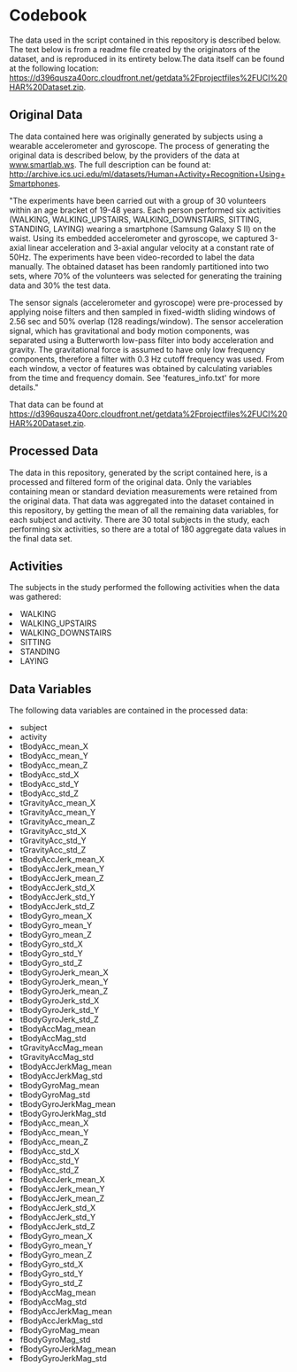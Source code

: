 
Codebook
==================================================================

The data used in the script contained in this repository is described below. The text below is from a readme file created by the originators of the dataset, and is reproduced in its entirety below.The data itself can be found at the following location: https://d396qusza40orc.cloudfront.net/getdata%2Fprojectfiles%2FUCI%20HAR%20Dataset.zip.

Original Data
-------------
The data contained here was originally generated by subjects using a wearable accelerometer and gyroscope. The process of generating the original data is described below, by the providers of the data at www.smartlab.ws. The full description can be found at: http://archive.ics.uci.edu/ml/datasets/Human+Activity+Recognition+Using+Smartphones. 

"The experiments have been carried out with a group of 30 volunteers within an age bracket of 19-48 years. Each person performed six activities (WALKING, WALKING_UPSTAIRS, WALKING_DOWNSTAIRS, SITTING, STANDING, LAYING) wearing a smartphone (Samsung Galaxy S II) on the waist. Using its embedded accelerometer and gyroscope, we captured 3-axial linear acceleration and 3-axial angular velocity at a constant rate of 50Hz. The experiments have been video-recorded to label the data manually. The obtained dataset has been randomly partitioned into two sets, where 70% of the volunteers was selected for generating the training data and 30% the test data. 

The sensor signals (accelerometer and gyroscope) were pre-processed by applying noise filters and then sampled in fixed-width sliding windows of 2.56 sec and 50% overlap (128 readings/window). The sensor acceleration signal, which has gravitational and body motion components, was separated using a Butterworth low-pass filter into body acceleration and gravity. The gravitational force is assumed to have only low frequency components, therefore a filter with 0.3 Hz cutoff frequency was used. From each window, a vector of features was obtained by calculating variables from the time and frequency domain. See 'features_info.txt' for more details." 

That data can be found at https://d396qusza40orc.cloudfront.net/getdata%2Fprojectfiles%2FUCI%20HAR%20Dataset.zip.

Processed Data
---------------
The data in this repository, generated by the script contained here, is a processed and filtered form of the original data. Only the variables containing mean or standard deviation measurements were retained from the original data. That data was aggregated into the dataset contained in this repository, by getting the mean of all the remaining data variables, for each subject and activity. There are 30 total subjects in the study, each performing six activities, so there are a total of 180 aggregate data values in the final data set.

Activities
---------------
The subjects in the study performed the following activities when the data was gathered:
  <li>WALKING</li>
	<li>WALKING_UPSTAIRS</li>
	<li>WALKING_DOWNSTAIRS</li>
	<li>SITTING</li>
	<li>STANDING</li>
	<li>LAYING</li>

Data Variables
--------------
The following data variables are contained in the processed data:
<li>subject</li>
<li>activity</li>
<li>tBodyAcc_mean_X</li>
	<li>tBodyAcc_mean_Y</li>
        <li>tBodyAcc_mean_Z</li>
        <li>tBodyAcc_std_X</li>
        <li>tBodyAcc_std_Y</li>
	<li>tBodyAcc_std_Z</li>
	<li>tGravityAcc_mean_X</li>
        <li>tGravityAcc_mean_Y</li>
        <li>tGravityAcc_mean_Z</li>
        <li>tGravityAcc_std_X</li>
	<li>tGravityAcc_std_Y</li>
	<li>tGravityAcc_std_Z</li>
        <li>tBodyAccJerk_mean_X</li>
        <li>tBodyAccJerk_mean_Y</li>
        <li>tBodyAccJerk_mean_Z</li>
	<li>tBodyAccJerk_std_X</li>
	<li>tBodyAccJerk_std_Y</li>
        <li>tBodyAccJerk_std_Z</li>
        <li>tBodyGyro_mean_X</li>
        <li>tBodyGyro_mean_Y</li>
	<li>tBodyGyro_mean_Z</li>
	<li>tBodyGyro_std_X</li>
        <li>tBodyGyro_std_Y</li>
        <li>tBodyGyro_std_Z</li>
        <li>tBodyGyroJerk_mean_X</li>
	<li>tBodyGyroJerk_mean_Y</li>
	<li>tBodyGyroJerk_mean_Z</li>
        <li>tBodyGyroJerk_std_X</li>
        <li>tBodyGyroJerk_std_Y</li>
        <li>tBodyGyroJerk_std_Z</li>
	<li>tBodyAccMag_mean</li>
	<li>tBodyAccMag_std</li>
        <li>tGravityAccMag_mean</li>
        <li>tGravityAccMag_std</li>
        <li>tBodyAccJerkMag_mean</li>
	<li>tBodyAccJerkMag_std</li>
	<li>tBodyGyroMag_mean</li>
        <li>tBodyGyroMag_std</li>
        <li>tBodyGyroJerkMag_mean</li>
        <li>tBodyGyroJerkMag_std</li>
	<li>fBodyAcc_mean_X</li>
	<li>fBodyAcc_mean_Y</li>
        <li>fBodyAcc_mean_Z</li>
        <li>fBodyAcc_std_X</li>
        <li>fBodyAcc_std_Y</li>
	<li>fBodyAcc_std_Z</li>
	<li>fBodyAccJerk_mean_X</li>
        <li>fBodyAccJerk_mean_Y</li>
        <li>fBodyAccJerk_mean_Z</li>
        <li>fBodyAccJerk_std_X</li>
	<li>fBodyAccJerk_std_Y</li>
	<li>fBodyAccJerk_std_Z</li>
        <li>fBodyGyro_mean_X</li>
        <li>fBodyGyro_mean_Y</li>
        <li>fBodyGyro_mean_Z</li>
	<li>fBodyGyro_std_X</li>
	<li>fBodyGyro_std_Y</li>
        <li>fBodyGyro_std_Z</li>
        <li>fBodyAccMag_mean</li>
        <li>fBodyAccMag_std</li>
	<li>fBodyAccJerkMag_mean</li>
	<li>fBodyAccJerkMag_std</li>
        <li>fBodyGyroMag_mean</li>
        <li>fBodyGyroMag_std</li>
        <li>fBodyGyroJerkMag_mean</li>
	<li>fBodyGyroJerkMag_std</li>
